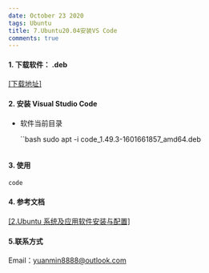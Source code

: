 ```yaml
---
date: October 23 2020
tags: Ubuntu
title: 7.Ubuntu20.04安装VS Code
comments: true
---
```

#### 1. 下载软件： .deb

[[下载地址]](https://code.visualstudio.com/Download)

#### 2. 安装 Visual Studio Code 

- 软件当前目录

  ``bash
  sudo apt -i code_1.49.3-1601661857_amd64.deb
  ```

#### 3. 使用

  ```bash
  code
  ```

#### 4. 参考文档

[[2.Ubuntu 系统及应用软件安装与配置]](https://web-dolphin.github.io/2020/10/24/Linux/Tutorial/Ubuntu%E7%B3%BB%E7%BB%9F%E5%8F%8A%E5%BA%94%E7%94%A8%E8%BD%AF%E4%BB%B6%E5%AE%89%E8%A3%85%E4%B8%8E%E9%85%8D%E7%BD%AE/)

#### 5.联系方式

Email：yuanmin8888@outlook.com